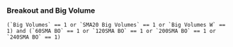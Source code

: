 ### Breakout and Big Volume
```
(`Big Volumes` == 1 or `SMA20 Big Volumes` == 1 or `Big Volumes W` == 1) and (`60SMA BO` == 1 or `120SMA BO` == 1 or `200SMA BO` == 1 or `240SMA BO` == 1)
```
